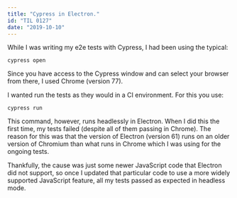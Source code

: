 ```yaml
---
title: "Cypress in Electron."
id: "TIL 0127"
date: "2019-10-10"
---
```


While I was writing my e2e tests with Cypress, I had been using the typical: 

`cypress open` 

Since you have access to the Cypress window and can select your browser from there, I used Chrome (version 77). 

I wanted run the tests as they would in a CI environment. For this you use: 

`cypress run`

This command, however, runs headlessly in Electron. When I did this the first time, my tests failed (despite all of them passing in Chrome). The reason for this was that the version of Electron (version 61) runs on an older version of Chromium than what runs in Chrome which I was using for the ongoing tests. 

Thankfully, the cause was just some newer JavaScript code that Electron did not support, so once I updated that particular code to use a more widely supported JavaScript feature, all my tests passed as expected in headless mode. 

